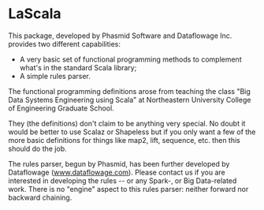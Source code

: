 # LaScala
This package, developed by Phasmid Software and Dataflowage Inc. provides two different capabilities:

* A very basic set of functional programming methods to complement what's in the standard Scala library;
* A simple rules parser.

The functional programming definitions arose from teaching the class "Big Data Systems Engineering using Scala"
at Northeastern University College of Engineering Graduate School.

They (the definitions) don't claim to be anything very special.
No doubt it would be better to use Scalaz or Shapeless but if you only want a few
of the more basic definitions for things like map2, lift, sequence, etc. then this should do the job.

The rules parser, begun by Phasmid, has been further developed by Dataflowage (www.dataflowage.com).
Please contact us if you are interested in developing the rules -- or any Spark-, or Big Data-related work.
There is no "engine" aspect to this rules parser: neither forward nor backward chaining.
